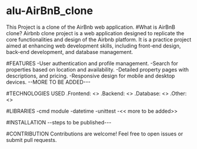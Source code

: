 # alu-AirBnB_clone
This Project is a clone of the AirBnb web application.
#What is AirBnB clone?
Airbnb clone project is a web application designed to replicate the core functionalities and design of the Airbnb platform. It is a practice project aimed at enhancing web development skills, including front-end design, back-end development, and database management.

#FEATURES
-User authentication and profile management.
-Search for properties based on location and availability.
-Detailed property pages with descriptions, and pricing.
-Responsive design for mobile and desktop devices.
--MORE TO BE ADDED---

#TECHNOLOGIES USED
.Frontend: <<added>>
.Backend: <<added>>
.Database: <<added>>
.Other: <<added>>

#LIBRARIES
-cmd module
-datetime
-unittest
-<< more to be added>>

#INSTALLATION
--steps to be published---

#CONTRIBUTION
Contributions are welcome! Feel free to open issues or submit pull requests.
